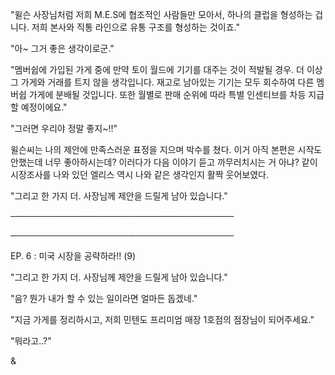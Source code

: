 "윌슨 사장님처럼 저희 M.E.S에 협조적인 사람들만 모아서, 하나의 클럽을 형성하는 겁니다. 저희 본사와 직통 라인으로 유통 구조를 형성하는 것이죠."

"아~ 그거 좋은 생각이로군."

"멤버쉽에 가입된 가게 중에 만약 토이 월드에 기기를 대주는 것이 적발될 경우. 더 이상 그 가게와 거래를 트지 않을 생각입니다. 재고로 남아있는 기기는 모두 회수하여 다른 멤버쉽 가게에 분배될 것입니다. 또한 월별로 판매 순위에 따라 특별 인센티브를 차등 지급할 예정이에요."

"그러면 우리야 정말 좋지~!!"

윌슨씨는 나의 제안에 만족스러운 표정을 지으며 박수를 쳤다. 이거 아직 본편은 시작도 안했는데 너무 좋아하시는데? 이러다가 다음 이야기 듣고 까무러치시는 거 아냐? 같이 시장조사를 나와 있던 엘리스 역시 나와 같은 생각인지 활짝 웃어보였다. 

"그리고 한 가지 더. 사장님께 제안을 드릴게 남아 있습니다."

────────────────────────────────────

────────────────────────────────────

EP. 6 : 미국 시장을 공략하라!! (9)

"그리고 한 가지 더. 사장님께 제안을 드릴게 남아 있습니다."

"음? 뭔가 내가 할 수 있는 일이라면 얼마든 돕겠네."

"지금 가게를 정리하시고, 저희 민텐도 프리미엄 매장 1호점의 점장님이 되어주세요."

"뭐라고..?"

&